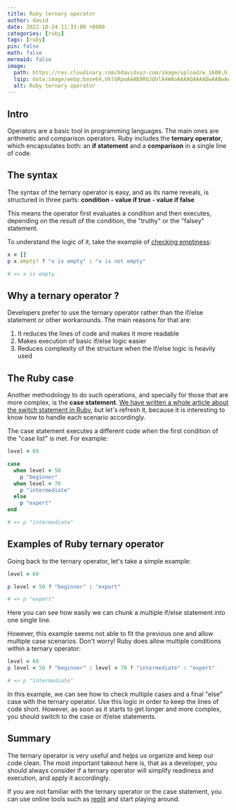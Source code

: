 ```yaml
---
title: Ruby ternary operator
author: david
date: 2022-10-24 11:33:00 +0800
categories: [ruby]
tags: [ruby]
pin: false
math: false
mermaid: false
image:
  path: https://res.cloudinary.com/bdavidxyz-com/image/upload/w_1600,h_836,q_100/l_text:Karla_72_bold:Ruby%20ternary%20operator,co_rgb:ffe4e6,c_fit,w_1400,h_240/fl_layer_apply,g_south_west,x_100,y_180/l_text:Karla_48:A%20simple%20article%20about%20Ruby,co_rgb:ffe4e680,c_fit,w_1400/fl_layer_apply,g_south_west,x_100,y_100/newblog/globals/bg_me.jpg
  lqip: data:image/webp;base64,UklGRpoAAABXRUJQVlA4WAoAAAAQAAAADwAABwAAQUxQSDIAAAARL0AmbZurmr57yyIiqE8oiG0bejIYEQTgqiDA9vqnsUSI6H+oAERp2HZ65qP/VIAWAFZQOCBCAAAA8AEAnQEqEAAIAAVAfCWkAALp8sF8rgRgAP7o9FDvMCkMde9PK7euH5M1m6VWoDXf2FkP3BqV0ZYbO6NA/VFIAAAA
  alt: Ruby ternary operator
---
```


## Intro

Operators are a basic tool in programming languages. The main ones are arithmetic and comparison operators. Ruby includes the **ternary operator**, which encapsulates both: an **if statement** and a **comparison** in a single line of code.

## The syntax

The syntax of the ternary operator is easy, and as its name reveals, is structured in three parts: **condition - value if true - value if false**

This means the operator first evaluates a condition and then executes, depending on the result of the condition, the "truthy" or the "falsey" statement.

To understand the logic of it, take the example of [checking emptiness](https://bootrails.com/blog/ruby-nil-vs-blank-vs-empty-vs-presence/):

```ruby
x = []
p x.empty? ? "x is empty" : "x is not empty"

# => x is empty
```

## Why a ternary operator ?

Developers prefer to use the ternary operator rather than the if/else statement or other workarounds. The main reasons for that are:

1. It reduces the lines of code and makes it more readable
2. Makes execution of basic if/else logic easier
3. Reduces complexity of the structure when the if/else logic is heavily used

## The Ruby case

Another methodology to do such operations, and specially for those that are more complex, is the **case statement**. [We have written a whole article about the switch statement in Ruby](https://bootrails.com/blog/switch-statement-ruby/), but let's refresh it, because it is interesting to know how to handle each scenario accordingly.

The case statement executes a different code when the first condition of the "case list" is met. For example:

```ruby
level = 60

case
  when level < 50
    p "beginner"
  when level < 70
    p "intermediate"
  else
    p "expert"
end

# => p "intermediate"
```

## Examples of Ruby ternary operator

Going back to the ternary operator, let's take a simple example:

```ruby
level = 60

p level < 50 ? "beginner" : "expert"

# => p "expert"
```

Here you can see how easily we can chunk a multiple if/else statement into one single line.

However, this example seems not able to fit the previous one and allow multiple case scenarios. Don't worry! Ruby does allow multiple conditions within a ternary operator:

```ruby
level = 60
p level < 50 ? "beginner" : level < 70 ? "intermediate" : "expert"

# => p "intermediate"
```

In this example, we can see how to check multiple cases and a final "else" case with the ternary operator. Use this logic in order to keep the lines of code short. However, as soon as it starts to get longer and more complex, you should switch to the case or if/else statements.

## Summary

The ternary operator is very useful and helps us organize and keep our code clean. The most important takeout here is, that as a developer, you should always consider if a ternary operator will simplify readiness and execution, and apply it accordingly.

If you are not familiar with the ternary operator or the case statement, you can use online tools such as <a href="https://replit.com/" target="_blank" >replit</a> and start playing around.